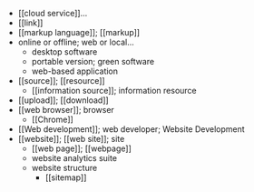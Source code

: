 - [[cloud service]]...
- [[link]]
- [[markup language]]; [[markup]]
- online or offline; web or local...
    - desktop software
    - portable version; green software
    - web-based application
- [[source]]; [[resource]]
    - [[information source]]; information resource
- [[upload]]; [[download]]
- [[web browser]]; browser
    - [[Chrome]]
- [[Web development]]; web developer; Website Development
- [[website]]; [[web site]]; site
    - [[web page]]; [[webpage]]
    - website analytics suite
    - website structure
        - [[sitemap]]
